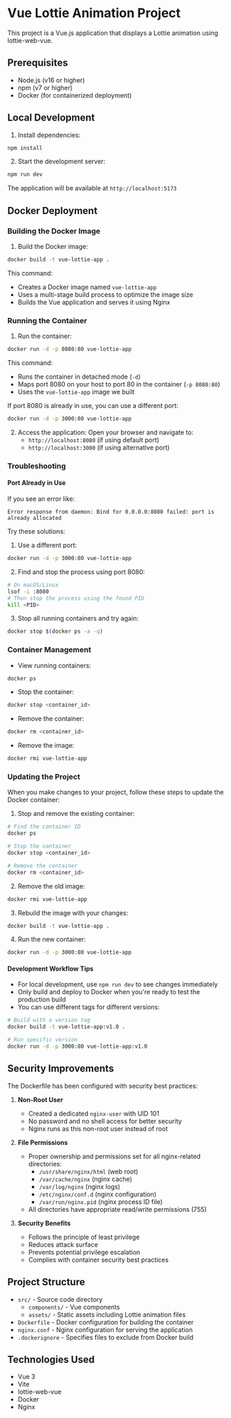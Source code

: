 # Vue Lottie Animation Project

This project is a Vue.js application that displays a Lottie animation using lottie-web-vue.

## Prerequisites

- Node.js (v16 or higher)
- npm (v7 or higher)
- Docker (for containerized deployment)

## Local Development

1. Install dependencies:

```bash
npm install
```

2. Start the development server:

```bash
npm run dev
```

The application will be available at `http://localhost:5173`

## Docker Deployment

### Building the Docker Image

1. Build the Docker image:

```bash
docker build -t vue-lottie-app .
```

This command:

- Creates a Docker image named `vue-lottie-app`
- Uses a multi-stage build process to optimize the image size
- Builds the Vue application and serves it using Nginx

### Running the Container

1. Run the container:

```bash
docker run -d -p 8080:80 vue-lottie-app
```

This command:

- Runs the container in detached mode (`-d`)
- Maps port 8080 on your host to port 80 in the container (`-p 8080:80`)
- Uses the `vue-lottie-app` image we built

If port 8080 is already in use, you can use a different port:

```bash
docker run -d -p 3000:80 vue-lottie-app
```

2. Access the application:
   Open your browser and navigate to:
   - `http://localhost:8080` (if using default port)
   - `http://localhost:3000` (if using alternative port)

### Troubleshooting

#### Port Already in Use

If you see an error like:

```
Error response from daemon: Bind for 0.0.0.0:8080 failed: port is already allocated
```

Try these solutions:

1. Use a different port:

```bash
docker run -d -p 3000:80 vue-lottie-app
```

2. Find and stop the process using port 8080:

```bash
# On macOS/Linux
lsof -i :8080
# Then stop the process using the found PID
kill <PID>
```

3. Stop all running containers and try again:

```bash
docker stop $(docker ps -a -q)
```

### Container Management

- View running containers:

```bash
docker ps
```

- Stop the container:

```bash
docker stop <container_id>
```

- Remove the container:

```bash
docker rm <container_id>
```

- Remove the image:

```bash
docker rmi vue-lottie-app
```

### Updating the Project

When you make changes to your project, follow these steps to update the Docker container:

1. Stop and remove the existing container:

```bash
# Find the container ID
docker ps

# Stop the container
docker stop <container_id>

# Remove the container
docker rm <container_id>
```

2. Remove the old image:

```bash
docker rmi vue-lottie-app
```

3. Rebuild the image with your changes:

```bash
docker build -t vue-lottie-app .
```

4. Run the new container:

```bash
docker run -d -p 3000:80 vue-lottie-app
```

#### Development Workflow Tips

- For local development, use `npm run dev` to see changes immediately
- Only build and deploy to Docker when you're ready to test the production build
- You can use different tags for different versions:

```bash
# Build with a version tag
docker build -t vue-lottie-app:v1.0 .

# Run specific version
docker run -d -p 3000:80 vue-lottie-app:v1.0
```

## Security Improvements

The Dockerfile has been configured with security best practices:

1. **Non-Root User**

   - Created a dedicated `nginx-user` with UID 101
   - No password and no shell access for better security
   - Nginx runs as this non-root user instead of root

2. **File Permissions**

   - Proper ownership and permissions set for all nginx-related directories:
     - `/usr/share/nginx/html` (web root)
     - `/var/cache/nginx` (nginx cache)
     - `/var/log/nginx` (nginx logs)
     - `/etc/nginx/conf.d` (nginx configuration)
     - `/var/run/nginx.pid` (nginx process ID file)
   - All directories have appropriate read/write permissions (755)

3. **Security Benefits**
   - Follows the principle of least privilege
   - Reduces attack surface
   - Prevents potential privilege escalation
   - Complies with container security best practices

## Project Structure

- `src/` - Source code directory
  - `components/` - Vue components
  - `assets/` - Static assets including Lottie animation files
- `Dockerfile` - Docker configuration for building the container
- `nginx.conf` - Nginx configuration for serving the application
- `.dockerignore` - Specifies files to exclude from Docker build

## Technologies Used

- Vue 3
- Vite
- lottie-web-vue
- Docker
- Nginx
